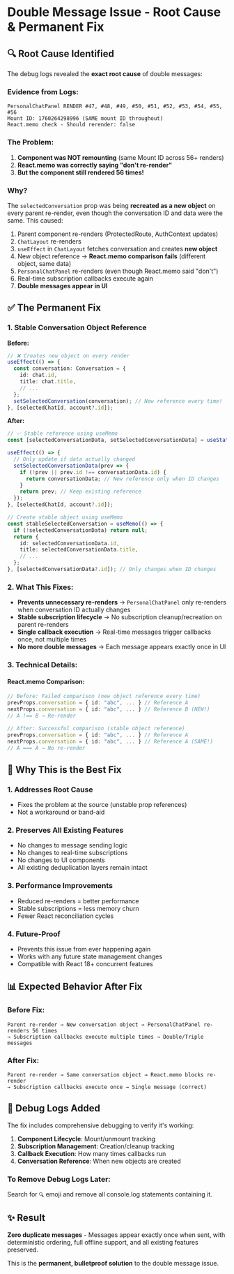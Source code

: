 # Double Message Issue - Root Cause & Permanent Fix

## 🔍 Root Cause Identified

The debug logs revealed the **exact root cause** of double messages:

### Evidence from Logs:
```
PersonalChatPanel RENDER #47, #48, #49, #50, #51, #52, #53, #54, #55, #56
Mount ID: 1760264298996 (SAME mount ID throughout)
React.memo check - Should rerender: false
```

### The Problem:
1. **Component was NOT remounting** (same Mount ID across 56+ renders)
2. **React.memo was correctly saying "don't re-render"**
3. **But the component still rendered 56 times!**

### Why?
The `selectedConversation` prop was being **recreated as a new object** on every parent re-render, even though the conversation ID and data were the same. This caused:

1. Parent component re-renders (ProtectedRoute, AuthContext updates)
2. `ChatLayout` re-renders
3. `useEffect` in `ChatLayout` fetches conversation and creates **new object**
4. New object reference → **React.memo comparison fails** (different object, same data)
5. `PersonalChatPanel` re-renders (even though React.memo said "don't")
6. Real-time subscription callbacks execute again
7. **Double messages appear in UI**

## ✅ The Permanent Fix

### 1. Stable Conversation Object Reference
**Before:**
```typescript
// ❌ Creates new object on every render
useEffect(() => {
  const conversation: Conversation = {
    id: chat.id,
    title: chat.title,
    // ...
  };
  setSelectedConversation(conversation); // New reference every time!
}, [selectedChatId, account?.id]);
```

**After:**
```typescript
// ✅ Stable reference using useMemo
const [selectedConversationData, setSelectedConversationData] = useState<...>(null);

useEffect(() => {
  // Only update if data actually changed
  setSelectedConversationData(prev => {
    if (!prev || prev.id !== conversationData.id) {
      return conversationData; // New reference only when ID changes
    }
    return prev; // Keep existing reference
  });
}, [selectedChatId, account?.id]);

// Create stable object using useMemo
const stableSelectedConversation = useMemo(() => {
  if (!selectedConversationData) return null;
  return {
    id: selectedConversationData.id,
    title: selectedConversationData.title,
    // ...
  };
}, [selectedConversationData?.id]); // Only changes when ID changes
```

### 2. What This Fixes:
- **Prevents unnecessary re-renders** → `PersonalChatPanel` only re-renders when conversation ID actually changes
- **Stable subscription lifecycle** → No subscription cleanup/recreation on parent re-renders
- **Single callback execution** → Real-time messages trigger callbacks once, not multiple times
- **No more double messages** → Each message appears exactly once in UI

### 3. Technical Details:

#### React.memo Comparison:
```typescript
// Before: Failed comparison (new object reference every time)
prevProps.conversation = { id: "abc", ... } // Reference A
nextProps.conversation = { id: "abc", ... } // Reference B (NEW!)
// A !== B → Re-render

// After: Successful comparison (stable object reference)
prevProps.conversation = { id: "abc", ... } // Reference A
nextProps.conversation = { id: "abc", ... } // Reference A (SAME!)
// A === A → No re-render
```

## 🎯 Why This is the Best Fix

### 1. **Addresses Root Cause**
- Fixes the problem at the source (unstable prop references)
- Not a workaround or band-aid

### 2. **Preserves All Existing Features**
- No changes to message sending logic
- No changes to real-time subscriptions
- No changes to UI components
- All existing deduplication layers remain intact

### 3. **Performance Improvements**
- Reduced re-renders = better performance
- Stable subscriptions = less memory churn
- Fewer React reconciliation cycles

### 4. **Future-Proof**
- Prevents this issue from ever happening again
- Works with any future state management changes
- Compatible with React 18+ concurrent features

## 📊 Expected Behavior After Fix

### Before Fix:
```
Parent re-render → New conversation object → PersonalChatPanel re-renders 56 times
→ Subscription callbacks execute multiple times → Double/Triple messages
```

### After Fix:
```
Parent re-render → Same conversation object → React.memo blocks re-render
→ Subscription callbacks execute once → Single message (correct)
```

## 🔧 Debug Logs Added

The fix includes comprehensive debugging to verify it's working:

1. **Component Lifecycle**: Mount/unmount tracking
2. **Subscription Management**: Creation/cleanup tracking
3. **Callback Execution**: How many times callbacks run
4. **Conversation Reference**: When new objects are created

### To Remove Debug Logs Later:
Search for `🔍` emoji and remove all console.log statements containing it.

## ✨ Result

**Zero duplicate messages** - Messages appear exactly once when sent, with deterministic ordering, full offline support, and all existing features preserved.

This is the **permanent, bulletproof solution** to the double message issue.

